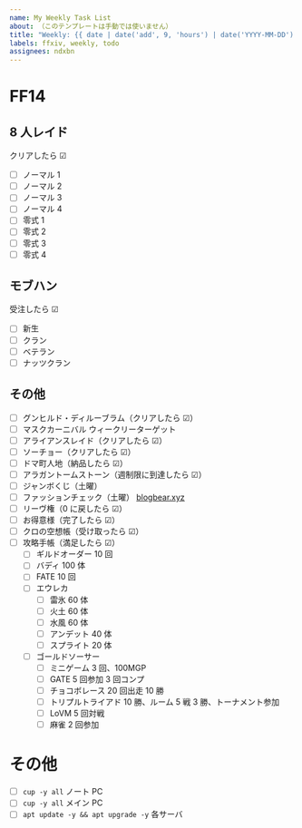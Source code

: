 ```yaml
---
name: My Weekly Task List
about: （このテンプレートは手動では使いません）
title: "Weekly: {{ date | date('add', 9, 'hours') | date('YYYY-MM-DD') }} ～ {{ date | date('add', 9, 'hours') | date('add', 6, 'days') | date('YYYY-MM-DD') }}"
labels: ffxiv, weekly, todo
assignees: ndxbn
---
```


# FF14

## 8 人レイド

クリアしたら ☑

- [ ] ノーマル 1
- [ ] ノーマル 2
- [ ] ノーマル 3
- [ ] ノーマル 4
- [ ] 零式 1
- [ ] 零式 2
- [ ] 零式 3
- [ ] 零式 4

## モブハン

受注したら ☑

- [ ] 新生
- [ ] クラン
- [ ] ベテラン
- [ ] ナッツクラン

## その他

- [ ] グンヒルド・ディルーブラム（クリアしたら ☑）
- [ ] マスクカーニバル ウィークリーターゲット
- [ ] アライアンスレイド（クリアしたら ☑）
- [ ] ソーチョー（クリアしたら ☑）
- [ ] ドマ町人地（納品したら ☑）
- [ ] アラガントームストーン（週制限に到達したら ☑）
- [ ] ジャンボくじ（土曜）
- [ ] ファッションチェック（土曜） [blogbear.xyz](https://www.blogbear.xyz/article/category/fashioncheck)
- [ ] リーヴ権（0 に戻したら ☑）
- [ ] お得意様（完了したら ☑）
- [ ] クロの空想帳（受け取ったら ☑）
- [ ] 攻略手帳（満足したら ☑）
  - [ ] ギルドオーダー 10 回
  - [ ] バディ 100 体
  - [ ] FATE 10 回
  - [ ] エウレカ
    - [ ] 雷氷 60 体
    - [ ] 火土 60 体
    - [ ] 水風 60 体
    - [ ] アンデット 40 体
    - [ ] スプライト 20 体
  - [ ] ゴールドソーサー
    - [ ] ミニゲーム 3 回、100MGP
    - [ ] GATE 5 回参加 3 回コンプ
    - [ ] チョコボレース 20 回出走 10 勝
    - [ ] トリプルトライアド 10 勝、ルーム 5 戦 3 勝、トーナメント参加
    - [ ] LoVM 5 回対戦
    - [ ] 麻雀 2 回参加

# その他

- [ ] `cup -y all` ノート PC
- [ ] `cup -y all` メイン PC
- [ ] `apt update -y && apt upgrade -y` 各サーバ
